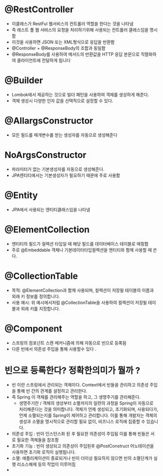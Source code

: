 # @RestController
- 이클래스가 RestFul 웹서비스의 컨트롤러 역할을 한다는 것을 나타냄
- 즉 레스트 풀 웹 서비스의 요청을 처리하기위해 사용되는 컨트롤러 클래스임을 명시함 
- 이것을 사용하면 JSON 또는 XML형식으로 응답을 반환함
- @Controller + @ResponseBody의 조합과 동일함 
- @ResponseBody를 사용하여 메서드의 반환값을 HTTP 응답 본문으로 직렬화하여 클라이언트에 전달하게 됩니다



# @Builder 

 - Lombok에서 제공하는 것으로 빌더 패턴을 사용하여 객체를 생성하게 해준다.
 - 객체 생성시 다양한 인자 값을 선택적으로 설정할 수 있다.


# @AllargsConstructor 
- 모든 필드를 매개변수롤 받는 생성자를 자동으로 생성해준다



# NoArgsConstructor 
- 파라미터가 없는 기본생성자를 자동으로 생성해준다.
- JPA엔티티에서는 기본생성자가 필요하기 때문에 주로 사용함 

# @Entity 
-  JPA에서 사용되는 엔티티클래스임을 나타냄 



# @ElementCollection 
- 엔티티의 필드가 컬렉션 타입일 때 해당 필드를 데이터베이스 테이블로 매핑함 
- 주로 @Embeddable 객체나 기본데이터타입컬렉션을 엔티티와 함께 사용할 때 쓴다.

# @CollectionTable
- 목적: @ElementCollection과 함께 사용되며, 컬렉션이 저장될 테이블의 이름과 외래 키 정보를 정의합니다.
- 사용 예시: 위 예시에서처럼 @CollectionTable을 사용하여 컬렉션이 저장될 테이블과 외래 키를 지정합니다.



# @Component 
- 스프링의 컴포넌트 스캔 메커니즘에 의해 자동으로 빈으로 등록됨
- 다른 빈에서 의존성 주입을 통해 사용할수 있다 .

# 빈으로 등록한다? 정확한의미가 뭘까 ?


- 빈 이란 스프링에서 관리되는 객체이다. Context에서 빈들을 관리하고 의존성 주입을 통해 빈 간의 관계를 설정하고 관리한다.
- 즉 Spring 이 객체를 관리해주는 역할을 하고, 그 생명주기를 관리해준다.
  -  생명주기란 / 객체의 생성부터 소멸까지의 일련의 과정을 Spring이 자동으로 처리해준다는 것을 의미합니다. 객체가 언제 생성되고, 초기화되며, 사용되다가, 언제 소멸되는지를 Spring이 제어하고 관리합니다. 이를 통해 개발자는 객체의 생성과 소멸을 명시적으로 관리할 필요 없이, 비즈니스 로직에 집중할 수 있습니다.
- 의존성 주입 : 빈이 인스턴스화 된 후 필요한 의존성이 주입됨 이를 통해 빈들은 서로 필요한 객체들을 참조함 
- 초기화 기능 : 빈이 생성되고 의존성이 주입된후  @PostConstruct 어노테이션을 사용하면 초기화 로직이 실행됩니다.
- 소멸: 애플리케이션이 종료되거나 빈이 더이상 필요하지 않으면 빈의 소멸단계가 실행 리소스해제 등의 작업이 이루어짐
- 

